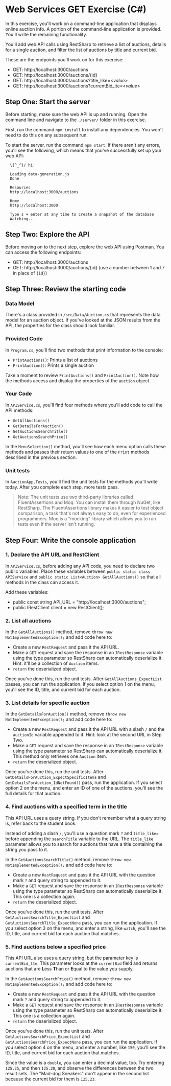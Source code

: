 # Web Services GET Exercise (C#)

In this exercise, you'll work on a command-line application that displays online auction info. A portion of the command-line application is provided. You'll write the remaining functionality.

You'll add web API calls using RestSharp to retrieve a list of auctions, details for a single auction, and filter the list of auctions by title and current bid.

These are the endpoints you'll work on for this exercise:

- GET: http://localhost:3000/auctions
- GET: http://localhost:3000/auctions/{id}
- GET: http://localhost:3000/auctions?title_like=<*value*>
- GET: http://localhost:3000/auctions?currentBid_lte=<*value*>

## Step One: Start the server

Before starting, make sure the web API is up and running. Open the command line and navigate to the `./server/` folder in this exercise.

First, run the command `npm install` to install any dependencies. You won't need to do this on any subsequent run.

To start the server, run the command `npm start`. If there aren't any errors, you'll see the following, which means that you've successfully set up your web API:

```
  \{^_^}/ hi!

  Loading data-generation.js
  Done

  Resources
  http://localhost:3000/auctions

  Home
  http://localhost:3000

  Type s + enter at any time to create a snapshot of the database
  Watching...
```

## Step Two: Explore the API

Before moving on to the next step, explore the web API using Postman. You can access the following endpoints:

- GET: http://localhost:3000/auctions
- GET: http://localhost:3000/auctions/{id} (use a number between 1 and 7 in place of `{id}`)

## Step Three: Review the starting code

### Data Model

There's a class provided in `/src/Data/Auction.cs` that represents the data model for an auction object. If you've looked at the JSON results from the API, the properties for the class should look familiar.

### Provided Code

In `Program.cs`, you'll find two methods that print information to the console:

- `PrintAuctions()`: Prints a list of auctions
- `PrintAuction()`: Prints a single auction

Take a moment to review `PrintAuctions()` and `PrintAuction()`. Note how the methods access and display the properties of the `auction` object.

### Your Code

In `APIService.cs`, you'll find four methods where you'll add code to call the API methods:

- `GetAllAuctions()`
- `GetDetailsForAuction()`
- `GetAuctionsSearchTitle()`
- `GetAuctionsSearchPrice()`

In the `MenuSelection()` method, you'll see how each menu option calls these methods and passes their return values to one of the `Print` methods described in the previous section.

### Unit tests

In `AuctionApp.Tests`, you'll find the unit tests for the methods you'll write today. After you complete each step, more tests pass.

> Note: The unit tests use two third-party libraries called FluentAssertions and Moq. You can install them through NuGet, like RestSharp. The FluentAssertions library makes it easier to test object comparison, a task that's not always easy to do, even for experienced programmers. Moq is a "mocking" library which allows you to run tests even if the server isn't running.

## Step Four: Write the console application

### 1. Declare the API URL and RestClient

In `APIService.cs`, before adding any API code, you need to declare two public variables. Place these variables between `public static class APIService` and `public static List<Auction> GetAllAuctions()` so that all methods in the class can access it.

Add these variables:

- public const string API_URL = "http://localhost:3000/auctions";
- public IRestClient client = new RestClient();

### 2. List all auctions

In the `GetAllAuctions()` method, remove `throw new NotImplementedException();` and add code here to:

- Create a new `RestRequest` and pass it the API URL.
- Make a `GET` request and save the response in an `IRestResponse` variable using the type parameter so RestSharp can automatically deserialize it. Hint: it'll be a collection of `Auction` items.
- `return` the deserialized object.

Once you've done this, run the unit tests. After `GetAllAuctions_ExpectList` passes, you can run the application. If you select option 1 on the menu, you'll see the ID, title, and current bid for each auction.

### 3. List details for specific auction

In the `GetDetailsForAuction()` method, remove `throw new NotImplementedException();` and add code here to:

- Create a new `RestRequest` and pass it the API URL with a slash `/` and the `auctionId` variable appended to it. Hint: look at the second URL in Step Two.
- Make a `GET` request and save the response in an `IRestResponse` variable using the type parameter so RestSharp can automatically deserialize it. This method only retrieves one `Auction` item.
- `return` the deserialized object.

Once you've done this, run the unit tests. After `GetDetailsForAuction_ExpectSpecificItems` and `GetDetailsForAuction_IdNotFound()` pass, run the application. If you select option 2 on the menu, and enter an ID of one of the auctions, you'll see the full details for that auction.

### 4. Find auctions with a specified term in the title

This API URL uses a query string. If you don't remember what a query string is, refer back to the student book.

Instead of adding a slash `/`, you'll use a question mark `?` and `title_like=` before appending the `searchTitle` variable to the URL. The `title_like` parameter allows you to search for auctions that have a title containing the string you pass to it.

In the `GetAuctionsSearchTitle()` method, remove `throw new NotImplementedException();` and add code here to:

- Create a new `RestRequest` and pass it the API URL with the question mark `?` and query string to appended to it.
- Make a `GET` request and save the response in an `IRestResponse` variable using the type parameter so RestSharp can automatically deserialize it. This one is a collection again.
- `return` the deserialized object.

Once you've done this, run the unit tests. After `GetAuctionsSearchTitle_ExpectList` and `GetAuctionsSearchTitle_ExpectNone` pass, you can run the application. If you select option 3 on the menu, and enter a string, like `watch`, you'll see the ID, title, and current bid for each auction that matches.

### 5. Find auctions below a specified price

This API URL also uses a query string, but the parameter key is `currentBid_lte`. This parameter looks at the `currentBid` field and returns auctions that are **L**ess **T**han or **E**qual to the value you supply.

In the `GetAuctionsSearchPrice()` method, remove `throw new NotImplementedException();` and add code here to:

- Create a new `RestRequest` and pass it the API URL with the question mark `?` and query string to appended to it.
- Make a `GET` request and save the response in an `IRestResponse` variable using the type parameter so RestSharp can automatically deserialize it. This one is a collection again.
- `return` the deserialized object.

Once you've done this, run the unit tests. After `GetAuctionsSearchPrice_ExpectList` and `GetAuctionsSearchPrice_ExpectNone` pass, you can run the application. If you select option 4 on the menu, and enter a number, like `150`, you'll see the ID, title, and current bid for each auction that matches.

Since the value is a `double`, you can enter a decimal value, too. Try entering `125.25`, and then `125.20`, and observe the differences between the two result sets. The "Mad-dog Sneakers" don't appear in the second list because the current bid for them is `125.23`.
